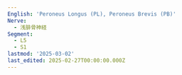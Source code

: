 ```yaml
---
English: 'Peroneus Longus (PL), Peroneus Brevis (PB)'
Nerve:
  - 浅腓骨神経
Segment:
  - L5
  - S1
lastmod: '2025-03-02'
last_edited: 2025-02-27T00:00:00.000Z
---
```




